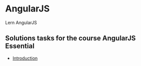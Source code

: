 # AngularJS
Lern AngularJS
<h2>Solutions tasks for the course AngularJS Essential</h2>

<ul>
  <li><a href="001_Introduction">Introduction</a></li
</ul>
